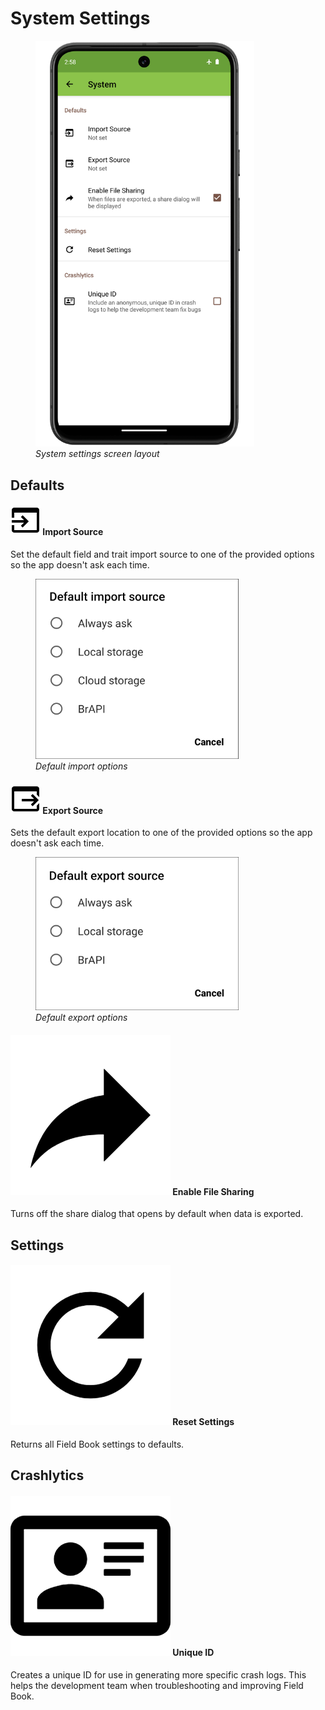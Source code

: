 <link rel="stylesheet" type="text/css" href="_styles/styles.css">

System Settings
===============

<figure class="image">
  <img class="screenshot" src="_static/images/settings/system/settings_system_framed.png" width="350px"> 
  <figcaption class="screenshot-caption"><i>System settings screen layout</i></figcaption> 
</figure>

Defaults
--------

#### <img class="icon" src="_static/icons/settings/system/application-import.png"> Import Source

Set the default field and trait import source to one of the provided options so the app doesn't ask each time.

<figure class="image">
  <img class="screenshot" src="_static/images/settings/system/settings_system_import_sources.png" width="325px"> 
  <figcaption class="screenshot-caption"><i>Default import options</i></figcaption> 
</figure>

#### <img class="icon" src="_static/icons/settings/system/application-export.png"> Export Source

Sets the default export location to one of the provided options so the app doesn't ask each time.

<figure class="image">
  <img class="screenshot" src="_static/images/settings/system/settings_system_export_sources.png" width="325px"> 
  <figcaption class="screenshot-caption"><i>Default export options</i></figcaption> 
</figure>

#### <img class="icon" src="_static/icons/settings/system/share.png"> Enable File Sharing

Turns off the share dialog that opens by default when data is exported.

Settings
--------

#### <img class="icon" src="_static/icons/settings/system/refresh.png"> Reset Settings

Returns all Field Book settings to defaults.

Crashlytics
-----------

#### <img class="icon" src="_static/icons/settings/profile/card-account-details-outline.png"> Unique ID

Creates a unique ID for use in generating more specific crash logs.
This helps the development team when troubleshooting and improving Field Book.